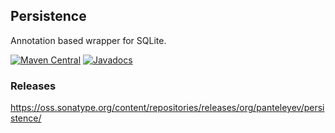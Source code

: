 ## Persistence

Annotation based wrapper for SQLite.

[![Maven Central](https://maven-badges.herokuapp.com/maven-central/org.panteleyev/persistence/badge.svg)](https://maven-badges.herokuapp.com/maven-central/org.panteleyev/persistence/)
[![Javadocs](http://www.javadoc.io/badge/org.panteleyev/persistence.svg)](http://www.javadoc.io/doc/org.panteleyev/persistence)

### Releases
https://oss.sonatype.org/content/repositories/releases/org/panteleyev/persistence/
